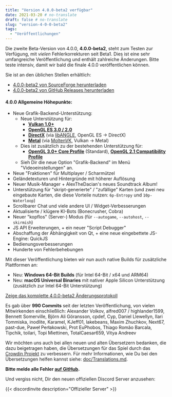 ```yaml
---
title: "Version 4.0.0-beta2 verfügbar"
date: 2021-03-20 # no-translate
draft: false # no-translate
slug: "version-4-0-0-beta2"
tags:
  - "Veröffentlichungen"
---
```


Die zweite Beta-Version von 4.0.0, **4.0.0-beta2**, steht zum Testen zur Verfügung, mit *vielen* Fehlerkorrekturen seit Beta1. Dies ist eine sehr umfangreiche Veröffentlichung und enthält zahlreiche Änderungen. Bitte teste intensiv, damit wir bald die finale 4.0.0 veröffentlichen können.

Sie ist an den üblichen Stellen erhältlich:
- [4.0.0-beta2 von SourceForge herunterladen](https://sourceforge.net/projects/warzone2100/files/releases/4.0.0-beta2/)
- [4.0.0-beta2 von GitHub Releases herunterladen](https://github.com/Warzone2100/warzone2100/releases/tag/4.0.0-beta2)

#### 4.0.0 Allgemeine Höhepunkte:

- Neue Grafik-Backend-Unterstützung:
    - Neue Unterstützung für:
        - **[Vulkan 1.0+](https://en.wikipedia.org/wiki/Vulkan_%28API%29)**
        - **[OpenGL ES 3.0 / 2.0](https://en.wikipedia.org/wiki/OpenGL_ES)**
        - **[DirectX](https://en.wikipedia.org/wiki/DirectX)** (via [libANGLE](https://en.wikipedia.org/wiki/ANGLE_%28software%29), OpenGL ES -> DirectX)
        - **[Metal](https://en.wikipedia.org/wiki/Metal_%28API%29)** (via [MoltenVK](https://github.com/KhronosGroup/MoltenVK), Vulkan -> Metal)
    - Dies ist zusätzlich zu der bestehenden Unterstützung für:
        - **[OpenGL 3.0+ Core Profile](https://en.wikipedia.org/wiki/OpenGL#OpenGL_3.0)** (Standard), **[OpenGL 2.1 Compatibility Profile](https://en.wikipedia.org/wiki/OpenGL#Version_history)**
    - Sieh Dir die neue Option "Grafik-Backend" im Menü "Videoeinstellungen" an.
- Neue "Fraktionen" für Multiplayer / Scharmützel
- Geländetexturen und Hintergründe mit höherer Auflösung
- Neuer Musik-Manager + AlexTheDacian's neues Soundtrack Album!
- Unterstützung für "skript-generierte" / "zufällige" Karten (und zwei neu eingebaute Karten, die diese Vorteile nutzen: `6p-Entropy` und `10p-Waterloop`)
- Scrollbarer Chat und viele andere UI / Widget-Verbesserungen
- Aktualisierte / klügere KI-Bots (Bonecrusher, Cobra)
- Neuer "kopflos" (Server-) Modus (für `--autogame`, `--autohost`, `--skirmish`)
- JS API Erweiterungen, + ein neuer "Script Debugger"
- Abschaffung der Abhängigkeit von Qt, + eine neue eingebettete JS-Engine: QuickJS
- Bedienungsverbesserungen
- Hunderte von Fehlerbehebungen

Mit dieser Veröffentlichung bieten wir nun auch native Builds für zusätzliche Plattformen an:
- Neu: **Windows 64-Bit Builds** (für Intel 64-Bit / x64 und ARM64)
- Neu: **macOS Universal Binaries** mit nativer Apple Silicon Unterstützung (zusätzlich zur Intel 64-Bit Unterstützung)

[Zeige das komplette 4.0.0-beta2 Änderungsprotokoll](https://github.com/Warzone2100/warzone2100/raw/4.0.0-beta2/ChangeLog)

Es gab über **990 Commits** seit der letzten Veröffentlichung, von vielen Mitwirkenden einschließlich: Alexander Volkov, alfred007 / highlander1599, Bennett Somerville, Björn Ali Göransson, cpdef, Cyp, Daniel Llewellyn, Ilari Tommiska, inodlite, Karamel, KJeff01, lakebeans, Maxim Zhuchkov, Next67, past-due, Paweł Perłakowski, Prot EuPhobos, Thiago Romão Barcala, Tipchik, toilari, Topi Miettinen, TotalCaesar659, Vitya Andreev

Wir möchten uns auch bei allen neuen und alten Übersetzern bedanken, die dazu beigetragen haben, die Übersetzungen für das Spiel durch das [Crowdin Projekt](https://crowdin.com/project/warzone2100) zu verbessern. Für mehr Informationen, wie Du bei den Übersetzungen helfen kannst siehe: [doc/Translations.md](https://github.com/Warzone2100/warzone2100/blob/master/doc/Translations.md#how-do-i-help-translate).

**Bitte melde alle Fehler [auf GitHub](https://github.com/Warzone2100/warzone2100/issues).**

Und vergiss nicht, Dir den neuen offiziellen Discord Server anzusehen:

{{< discordinvite description="Offizieller Server" >}}
